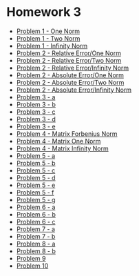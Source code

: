 # Homework 3

* [Problem 1 - One Norm](../SoftwareManual/basic/onorm.md)
* [Problem 1 - Two Norm](../SoftwareManual/basic/tnorm.md)
* [Problem 1 - Infinity Norm](../SoftwareManual/basic/inorm.md)
* [Problem 2 - Relative Error/One Norm](../SoftwareManual/basic/relonorm.md)
* [Problem 2 - Relative Error/Two Norm](../SoftwareManual/basic/reltnorm.md)
* [Problem 2 - Relative Error/Infinity Norm](../SoftwareManual/basic/relinorm.md)
* [Problem 2 - Absolute Error/One Norm](../SoftwareManual/basic/absonorm.md)
* [Problem 2 - Absolute Error/Two Norm](../SoftwareManual/basic/abstnorm.md)
* [Problem 2 - Absolute Error/Infinity Norm](../SoftwareManual/basic/absinorm.md)
* [Problem 3 - a](../SoftwareManual/matrix/vectoraddition.md)
* [Problem 3 - b](../SoftwareManual/matrix/vectorsubtraction.md)
* [Problem 3 - c](../SoftwareManual/matrix/scalarvector.md)
* [Problem 3 - d](../SoftwareManual/matrix/dotproduct.md)
* [Problem 3 - e](../SoftwareManual/matrix/crossproduct.md)
* [Problem 4 - Matrix Forbenius Norm](../SoftwareManual/basic/forbenius.md)
* [Problem 4 - Matrix One Norm](../SoftwareManual/basic/matonorm.md)
* [Problem 4 - Matrix Infinity Norm](../SoftwareManual/basic/matinorm.md)
* [Problem 5 - a](../SoftwareManual/matrix/matrixaddition.md)
* [Problem 5 - b](../SoftwareManual/matrix/matrixsubtraction.md)
* [Problem 5 - c](../SoftwareManual/matrix/matrixtranspose.md)
* [Problem 5 - d](../SoftwareManual/matrix/matrixtrace.md)
* [Problem 5 - e](../SoftwareManual/matrix/scalarmatrix.md)
* [Problem 5 - f](../SoftwareManual/matrix/matrixmultvec.md)
* [Problem 5 - g](../SoftwareManual/matrix/matrixmultiplication.md)
* [Problem 6 - a](../SoftwareManual/matrix/outerproduction.md)
* [Problem 6 - b](../SoftwareManual/matrix/kronecker.md)
* [Problem 6 - c](../SoftwareManual/matrix/determinant.md)
* [Problem 7 - a]()
* [Problem 7 - b]()
* [Problem 8 - a](../SoftwareManual/matrix/dotproduct.md)
* [Problem 8 - b](../SoftwareManual/matrix/crossproduct.md)
* [Problem 9]()
* [Problem 10]()
